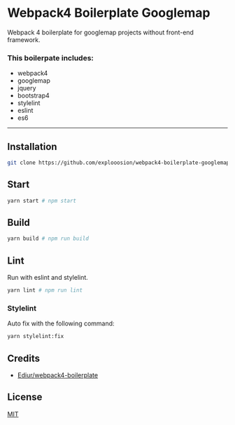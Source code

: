 # Webpack4 Boilerplate Googlemap

Webpack 4 boilerplate for googlemap projects without front-end framework.

### This boilerpate includes:

- webpack4
- googlemap
- jquery
- bootstrap4
- stylelint
- eslint
- es6

---

## Installation

```bash
git clone https://github.com/explooosion/webpack4-boilerplate-googlemap.git
```

## Start

```bash
yarn start # npm start
```

## Build

```bash
yarn build # npm run build
```

## Lint

Run with eslint and stylelint.

```bash
yarn lint # npm run lint
```

### Stylelint 

Auto fix with the following command:

```bash
yarn stylelint:fix
```

## Credits

- [Ediur/webpack4-boilerplate](https://github.com/Ediur/webpack4-boilerplate)

## License

[MIT](http://opensource.org/licenses/MIT)
